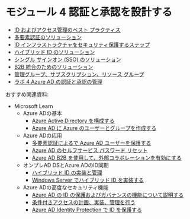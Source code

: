 # モジュール 4 認証と承認を設計する

- [ID およびアクセス管理のベスト プラクティス](mod04-01-id.md)
- [多要素認証のソリューション](mod04-02-mfa.md)
- [ID インフラストラクチャをセキュリティ保護するステップ](mod04-03-secure-identity.md)
- [ハイブリッド ID のソリューション](mod04-04-hybrid-id.md)
- [シングル サインオン (SSO) のソリューション](mod04-05-sso.md)
- [B2B 統合のためのソリューション](mod04-06-b2b.md)
- [管理グループ、サブスクリプション、リソース グループ](mod04-07-mg.md)
- [ラボ 4 Azure AD の認証と承認の管理](lab04.md)

おすすめ関連資料:

- Microsoft Learn
  - Azure ADの基本
    - [Azure Active Directory を構成する](https://docs.microsoft.com/ja-jp/learn/modules/configure-azure-active-directory/)
    - [Azure AD に Azure のユーザーとグループを作成する](https://docs.microsoft.com/ja-jp/learn/modules/create-users-and-groups-in-azure-active-directory/)
  - Azure ADの応用
    - [多要素認証によるで Azure AD ユーザーを保護する](https://docs.microsoft.com/ja-jp/learn/modules/secure-aad-users-with-mfa/)
    - [Azure AD のセルフサービス パスワード リセット](https://docs.microsoft.com/ja-jp/learn/modules/allow-users-reset-their-password/)
    - [Azure AD B2B を使用して、外部コラボレーションを有効にする](https://docs.microsoft.com/ja-jp/learn/modules/enable-external-collaboration-with-b2b/)
  - オンプレAD DSとAzure ADのID同期
    - [ハイブリッド ID の実装と管理](https://docs.microsoft.com/ja-jp/learn/modules/implement-manage-hybrid-identity/)
    - [Windows Server でハイブリッド ID を実装する](https://docs.microsoft.com/ja-jp/learn/modules/implement-hybrid-identity-windows-server/)
  - Azure ADの高度なセキュリティ機能
    - [Azure AD の ID の保護およびガバナンスの機能について説明する](https://docs.microsoft.com/ja-jp/learn/modules/describe-identity-protection-governance-capabilities/)
    - [条件付きアクセスの計画、実装、管理を行う](https://docs.microsoft.com/ja-jp/learn/modules/plan-implement-administer-conditional-access/)
    - [Azure AD Identity Protection で ID を保護する](https://docs.microsoft.com/ja-jp/learn/modules/protect-identities-with-aad-idp/)

